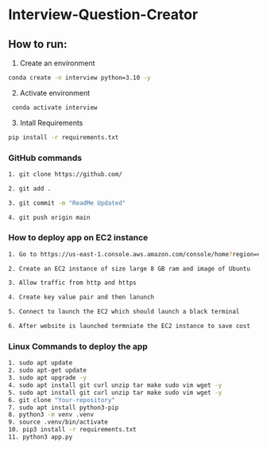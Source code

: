 # Interview-Question-Creator



## How to run:

1. Create an environment
```bash
conda create -n interview python=3.10 -y

```


2. Activate environment
```bash
 conda activate interview
 ```

3. Intall Requirements
```bash
pip install -r requirements.txt
```

### GitHub commands

```bash
1. git clone https://github.com/

2. git add .

3. git commit -m "ReadMe Updated"

4. git push origin main
```

### How to deploy app on EC2 instance
```bash
1. Go to https://us-east-1.console.aws.amazon.com/console/home?region=us-east-1

2. Create an EC2 instance of size large 8 GB ram and image of Ubuntu

3. Allow traffic from http and https

4. Create key value pair and then lanunch

5. Connect to launch the EC2 which should launch a black terminal

6. After website is launched termniate the EC2 instance to save cost
```

### Linux Commands to deploy the app
```bash
1. sudo apt update
2. sudo apt-get update
3. sudo apt upgrade -y
4. sudo apt install git curl unzip tar make sudo vim wget -y
5. sudo apt install git curl unzip tar make sudo vim wget -y
6. git clone "Your-repository"
7. sudo apt install python3-pip
8. python3 -m venv .venv
9. source .venv/bin/activate
10. pip3 install -r requirements.txt
11. python3 app.py

```